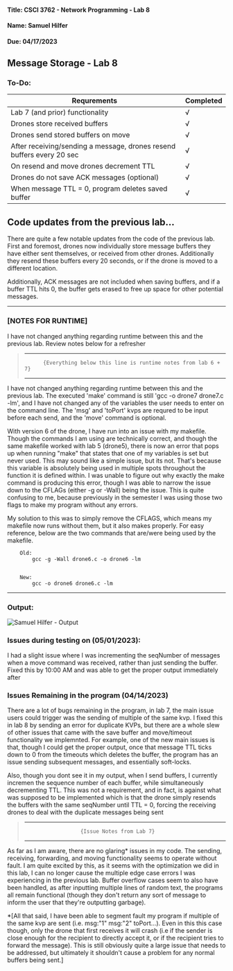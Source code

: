 #### Title: CSCI 3762 - Network Programming - Lab 8

#### Name: Samuel Hilfer

#### Due: 04/17/2023

## Message Storage - Lab 8

### To-Do:				

| Requrements                                                               | Completed |
|---------------------------------------------------------------------------|-----------|
| Lab 7 (and prior) functionality                                           | √         |
| Drones store received buffers                                             | √         |
| Drones send stored buffers on move                                        | √         |
| After receiving/sending a message, drones resend buffers every 20 sec     | √         |
| On resend and move drones decrement TTL                                   | √         |
| Drones do not save ACK messages (optional)                                | √         |
| When message TTL = 0, program deletes saved buffer                        | √         |

## Code updates from the previous lab...
	
There are quite a few notable updates from the code of the previous lab. First and foremost, drones now individually store message buffers they have either sent themselves, or received from other drones. Additionally they resend these buffers every 20 seconds, or if the drone is moved to a different location.

Additionally, ACK messages are not included when saving buffers, and if a buffer TTL hits 0, the buffer gets erased to free up space for other potential messages.

---------------------------------------------------------------------------

### [NOTES FOR RUNTIME]
	
I have not changed anything regarding runtime between this and the previous lab. Review notes below for a refresher 
         
> ---------------------------------------------------------------------------         
>           {Everything below this line is runtime notes from lab 6 + 7}
> ---------------------------------------------------------------------------
       
I have not changed anything regarding runtime between this and the previous lab. The executed 'make' command is still 'gcc -o drone7 drone7.c -lm', and I have not changed any of the variables the user needs to enter on the command line. The 'msg' and 'toPort' kvps are requred to be input before each send, and the 'move' command is optional.       
       
With version 6 of the drone, I have run into an issue with my makefile. Though the commands I am using are technically correct, and though the same makefile worked with lab 5 (drone5), there is now an error that pops up when running "make" that states that one of my variables is set but never used. This may sound like a simple issue, but its not. That's because this variable is absolutely being used in multiple spots throughout the function it is defined within. I was unable to figure out why exactly the make command is producing this error, though I was able to narrow the issue down to the CFLAGs (either -g or -Wall) being the issue. This is quite confusing to me, because previously in the semester I was using those two flags to make my program without any errors.
    
My solution to this was to simply remove the CFLAGS, which means my makefile now runs without them, but it also makes properly. For easy reference, below are the two commands that are/were being used by the makefile.
    
        Old:
            gcc -g -Wall drone6.c -o drone6 -lm
    
    
        New:
            gcc -o drone6 drone6.c -lm
         

---------------------------------------------------------------------------
### Output:
![Samuel Hilfer - Output](https://github.com/GrowingPaigns/Network-Drones/assets/63205868/0afeb458-ecdc-4032-b053-054bb9cbba60)

### Issues during testing on (05/01/2023):

I had a slight issue where I was incrementing the seqNumber of messages when a move command was received, rather than just sending the buffer. Fixed this by 10:00 AM and was able to get the proper output immediately after
    
### Issues Remaining in the program (04/14/2023)
    

There are a lot of bugs remaining in the program, in lab 7, the main issue users could trigger was the sending of multiple of the same kvp. I fixed this in lab 8 by sending an error for duplicate KVPs, but there are a whole slew of other issues that came with the save buffer and move/timeout functionality we implemnted. For example, one of the new main issues is that, though I could get the proper output, once that message TTL ticks down to 0 from the timeouts which deletes the buffer, the program has an issue sending subsequent messages, and essentially soft-locks. 

Also, though you dont see it in my output, when I send buffers, I currently incremen the sequence number of each buffer, while simultaneously decrementing TTL. This was not a requirement, and in fact, is against what was supposed to be implemented which is that the drone simply resends the buffers with the same seqNumber until TTL = 0, forcing the receiving drones to deal with the duplicate messages being sent


> ---------------------------------------------------------------------------         
>                       {Issue Notes from Lab 7}
> ---------------------------------------------------------------------------

As far as I am aware, there are no glaring* issues in my code. The sending, receiving, forwarding, and moving functionality seems to operate without fault. I am quite excited by this, as it seems with the optimization we did in this lab, I can no longer cause the multiple edge case errors I was experiencing in the previous lab. Buffer overflow cases seem to also have been handled, as after inputting multiple lines of random text, the programs all remain functional (though they don't return any sort of message to inform the user that they're outputting garbage).
      
*[All that said, I have been able to segment fault my program if multiple of the same kvp are sent (i.e. msg:"1" msg:"2" toPort...). Even in this this case though, only the drone that first receives it will crash (i.e if the sender is close enough for the recipient to directly accept it, or if the recipient tries to forward the message). This is still obviously quite a large issue that needs to be addressed, but ultimately it shouldn't cause a problem for any normal buffers being sent.]
